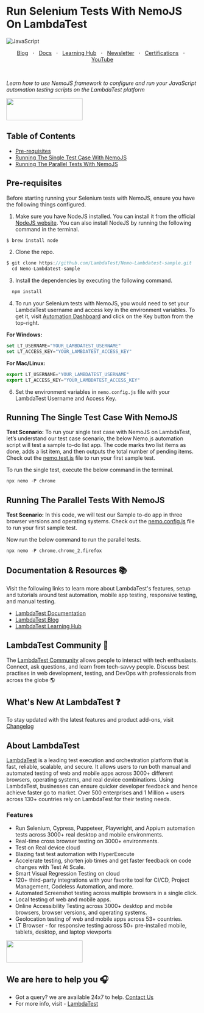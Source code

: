 # Run Selenium Tests With NemoJS On LambdaTest

![JavaScript](https://user-images.githubusercontent.com/95698164/172134732-2e9c780e-10ac-4956-b366-86ffc25bf070.png)

<p align="center">
  <a href="https://www.lambdatest.com/blog/?utm_source=github&utm_medium=repo&utm_campaign=Nemo-Lambdatest-sample" target="_bank">Blog</a>
  &nbsp; &#8901; &nbsp;
  <a href="https://www.lambdatest.com/support/docs/?utm_source=github&utm_medium=repo&utm_campaign=Nemo-Lambdatest-sample" target="_bank">Docs</a>
  &nbsp; &#8901; &nbsp;
  <a href="https://www.lambdatest.com/learning-hub/?utm_source=github&utm_medium=repo&utm_campaign=Nemo-Lambdatest-sample" target="_bank">Learning Hub</a>
  &nbsp; &#8901; &nbsp;
  <a href="https://www.lambdatest.com/newsletter/?utm_source=github&utm_medium=repo&utm_campaign=Nemo-Lambdatest-sample" target="_bank">Newsletter</a>
  &nbsp; &#8901; &nbsp;
  <a href="https://www.lambdatest.com/certifications/?utm_source=github&utm_medium=repo&utm_campaign=Nemo-Lambdatest-sample" target="_bank">Certifications</a>
  &nbsp; &#8901; &nbsp;
  <a href="https://www.youtube.com/c/LambdaTest" target="_bank">YouTube</a>
</p>
&emsp;
&emsp;
&emsp;

*Learn how to use NemoJS framework to configure and run your JavaScript automation testing scripts on the LambdaTest platform*

[<img height="58" width="200" src="https://user-images.githubusercontent.com/70570645/171866795-52c11b49-0728-4229-b073-4b704209ddde.png">](https://accounts.lambdatest.com/register)

## Table of Contents

* [Pre-requisites](#pre-requisites)
* [Running The Single Test Case With NemoJS](#running-the-single-test-case-with-nemojs)
* [Running The Parallel Tests With NemoJS](#running-the-parallel-tests-with-nemojs)

## Pre-requisites

Before starting running your Selenium tests with NemoJS, ensure you have the following things configured.

1. Make sure you have NodeJS installed. You can install it from the official [NodeJS website](https://nodejs.org/en/#home-downloadhead). You can also install NodeJS by running the following command in the terminal.

``` js
$ brew install node
```

2. Clone the repo.

``` js
$ git clone https://github.com/LambdaTest/Nemo-Lambdatest-sample.git
  cd Nemo-Lambdatest-sample
```

3. Install the dependencies by executing the following command.

``` js
  npm install
```

4. To run your Selenium tests with NemoJS, you would need to set your LambdaTest username and access key in the environment variables. To get it, visit [Automation Dashboard](https://automation.lambdatest.com/?utm_source=github&utm_medium=repo&utm_campaign=Nemo-Lambdatest-sample) and click on the Key button from the top-right.

**For Windows:**

``` js
set LT_USERNAME="YOUR_LAMBDATEST_USERNAME"
set LT_ACCESS_KEY="YOUR_LAMBDATEST_ACCESS_KEY"
```

**For Mac/Linux:**

``` js
export LT_USERNAME="YOUR_LAMBDATEST_USERNAME"
export LT_ACCESS_KEY="YOUR_LAMBDATEST_ACCESS_KEY"
```

6. Set the environment variables in `nemo.config.js` file with your LambdaTest Username and Access Key.

## Running The Single Test Case With NemoJS

**Test Scenario:** To run your single test case with NemoJS on LambdaTest, let’s understand our test case scenario, the below Nemo.js automation script will test a sample to-do list app. The code marks two list items as done, adds a list item, and then outputs the total number of pending items. Check out the [nemo.test.js](https://github.com/LambdaTest/Nemo-Lambdatest-sample/blob/master/test/functional/nemo.test.js) file to run your first sample test. 

To run the single test, execute the below command in the terminal.

``` js
npx nemo -P chrome
```

## Running The Parallel Tests With NemoJS

**Test Scenario:** In this code, we will test our Sample to-do app in three browser versions and operating systems. Check out the [nemo.config.js](https://github.com/LambdaTest/Nemo-Lambdatest-sample/blob/master/nemo.config.js) file to run your first sample test. 

Now run the below command to run the parallel tests.

``` js
npx nemo -P chrome,chrome_2,firefox
```


## Documentation & Resources :books:
 
Visit the following links to learn more about LambdaTest's features, setup and tutorials around test automation, mobile app testing, responsive testing, and manual testing.

* [LambdaTest Documentation](https://www.lambdatest.com/support/docs/?utm_source=github&utm_medium=repo&utm_campaign=Nemo-Lambdatest-sample)
* [LambdaTest Blog](https://www.lambdatest.com/blog/?utm_source=github&utm_medium=repo&utm_campaign=Nemo-Lambdatest-sample)
* [LambdaTest Learning Hub](https://www.lambdatest.com/learning-hub/?utm_source=github&utm_medium=repo&utm_campaign=Nemo-Lambdatest-sample)    

## LambdaTest Community :busts_in_silhouette:

The [LambdaTest Community](https://community.lambdatest.com/?utm_source=github&utm_medium=repo&utm_campaign=Nemo-Lambdatest-sample) allows people to interact with tech enthusiasts. Connect, ask questions, and learn from tech-savvy people. Discuss best practises in web development, testing, and DevOps with professionals from across the globe 🌎

## What's New At LambdaTest ❓

To stay updated with the latest features and product add-ons, visit [Changelog](https://changelog.lambdatest.com/) 
      
## About LambdaTest

[LambdaTest](https://www.lambdatest.com/?utm_source=github&utm_medium=repo&utm_campaign=Nemo-Lambdatest-sample) is a leading test execution and orchestration platform that is fast, reliable, scalable, and secure. It allows users to run both manual and automated testing of web and mobile apps across 3000+ different browsers, operating systems, and real device combinations. Using LambdaTest, businesses can ensure quicker developer feedback and hence achieve faster go to market. Over 500 enterprises and 1 Million + users across 130+ countries rely on LambdaTest for their testing needs.    

### Features

* Run Selenium, Cypress, Puppeteer, Playwright, and Appium automation tests across 3000+ real desktop and mobile environments.
* Real-time cross browser testing on 3000+ environments.
* Test on Real device cloud
* Blazing fast test automation with HyperExecute
* Accelerate testing, shorten job times and get faster feedback on code changes with Test At Scale.
* Smart Visual Regression Testing on cloud
* 120+ third-party integrations with your favorite tool for CI/CD, Project Management, Codeless Automation, and more.
* Automated Screenshot testing across multiple browsers in a single click.
* Local testing of web and mobile apps.
* Online Accessibility Testing across 3000+ desktop and mobile browsers, browser versions, and operating systems.
* Geolocation testing of web and mobile apps across 53+ countries.
* LT Browser - for responsive testing across 50+ pre-installed mobile, tablets, desktop, and laptop viewports
    
[<img height="58" width="200" src="https://user-images.githubusercontent.com/70570645/171866795-52c11b49-0728-4229-b073-4b704209ddde.png">](https://accounts.lambdatest.com/register)
      
## We are here to help you :headphones:

* Got a query? we are available 24x7 to help. [Contact Us](support@lambdatest.com/?utm_source=github&utm_medium=repo&utm_campaign=Nemo-Lambdatest-sample)
* For more info, visit - [LambdaTest](https://www.lambdatest.com/?utm_source=github&utm_medium=repo&utm_campaign=Nemo-Lambdatest-sample)
